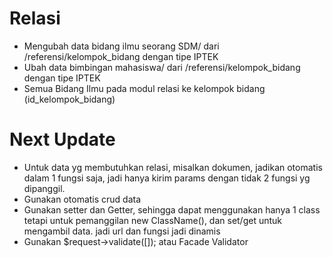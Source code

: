 # Relasi
- Mengubah data bidang ilmu seorang SDM/ dari /referensi/kelompok_bidang dengan tipe IPTEK
- Ubah data bimbingan mahasiswa/ dari /referensi/kelompok_bidang  dengan tipe IPTEK
- Semua Bidang Ilmu pada modul relasi ke kelompok bidang (id_kelompok_bidang)

# Next Update
- Untuk data yg membutuhkan relasi, misalkan dokumen, jadikan otomatis dalam 1 fungsi saja, jadi hanya kirim params dengan tidak 2 fungsi yg dipanggil.
- Gunakan otomatis crud data
- Gunakan setter dan Getter, sehingga dapat menggunakan hanya 1 class tetapi untuk pemanggilan new ClassName(), dan set/get untuk mengambil data. jadi url dan fungsi jadi dinamis
- Gunakan $request->validate([]); atau Facade Validator